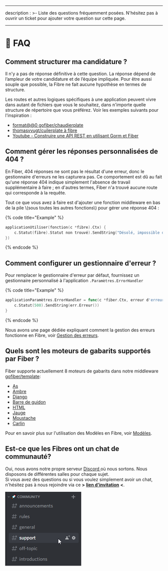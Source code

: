 - - -
description : >- Liste des questions fréquemment posées. N'hésitez pas à ouvrir un ticket pour ajouter votre question sur cette page.
- - -

# 🤔 FAQ

## Comment structurer ma candidature ?

Il n'y a pas de réponse définitive à cette question. La réponse dépend de l’ampleur de votre candidature et de l’équipe impliquée. Pour être aussi souple que possible, la Fibre ne fait aucune hypothèse en termes de structure.

Les routes et autres logiques spécifiques à une application peuvent vivre dans autant de fichiers que vous le souhaitez, dans n'importe quelle structure de répertoire que vous préférez. Voir les exemples suivants pour l'inspiration :

* [format@@0 gofiber/chaudierplate](https://github.com/gofiber/boilerplate)
* [thomasvvugt/cuilerplate à fibre](https://github.com/thomasvvugt/fiber-boilerplate)
* [Youtube - Construire une API REST en utilisant Gorm et Fiber](https://www.youtube.com/watch?v=Iq2qT0fRhAA)

## Comment gérer les réponses personnalisées de 404 ?

En Fiber, 404 réponses ne sont pas le résultat d'une erreur, donc le gestionnaire d'erreurs ne les capturera pas. Ce comportement est dû au fait qu'une réponse 404 indique simplement l'absence de travail supplémentaire à faire ; en d'autres termes, Fiber n'a trouvé aucune route qui corresponde à la requête.

Tout ce que vous avez à faire est d'ajouter une fonction middleware en bas de la pile \\(sous toutes les autres fonctions\\) pour gérer une réponse 404 :

{% code title="Example" %}
```go
applicationUtiliser(fonction(c *fibre).Ctx) {
    c.Statut(fibre).Statut non trouvé).SendString("Désolé, impossible de trouver ça!")
})
```
{% endcode %}

## Comment configurer un gestionnaire d'erreur ?

Pour remplacer le gestionnaire d'erreur par défaut, fournissez un gestionnaire personnalisé à l'application `.Paramètres.ErrorHandler`

{% code title="Example" %}
```go
applicationParamètres.ErrorHandler = func(c *fiber.Ctx, erreur d'erreur) {
    c.Statut(500).SendString(err.Erreur())
}
```
{% endcode %}

Nous avons une page dédiée expliquant comment la gestion des erreurs fonctionne en Fibre, voir [Gestion des erreurs](error-handling.md).

## Quels sont les moteurs de gabarits supportés par Fiber ?

Fiber supporte actuellement 8 moteurs de gabarits dans notre middleware [gofiber/template](https://github.com/gofiber/template):

* [As](https://github.com/yosssi/ace)
* [Ambre](https://github.com/eknkc/amber)
* [Django](https://github.com/flosch/pongo2)
* [Barre de guidon](https://github.com/aymerick/raymond)
* [HTML](https://golang.org/pkg/html/template/)
* [Jauge](https://github.com/CloudyKit/jet)
* [Moustache](https://github.com/cbroglie/mustache)
* [Carlin](https://github.com/Joker/jade)

Pour en savoir plus sur l'utilisation des Modèles en Fibre, voir [Modèles](templates.md).

## Est-ce que les Fibres ont un chat de communauté?

Oui, nous avons notre propre serveur [Discord ](https://gofiber.io/discord)où nous sortons. Nous disposons de différentes salles pour chaque sujet.  
Si vous avez des questions ou si vous voulez simplement avoir un chat, n'hésitez pas à nous rejoindre via ce **&gt;** [**lien d'invitation**](https://gofiber.io/discord) **&lt;**.

![](.gitbook/assets/2020-06-08-03_06_27-support-discord.png)

